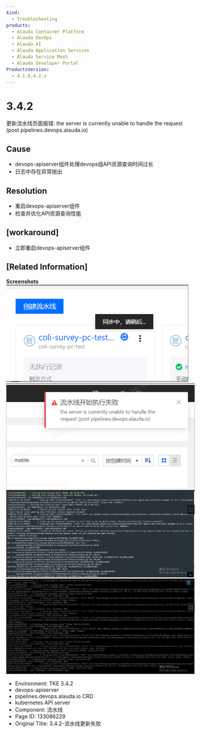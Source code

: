 ```yaml
---
kind:
  - Troubleshooting
products:
  - Alauda Container Platform
  - Alauda DevOps
  - Alauda AI
  - Alauda Application Services
  - Alauda Service Mesh
  - Alauda Developer Portal
ProductsVersion:
  - 4.1.0,4.2.x
---
```

<!-- A type of document that involves encountering a fault, diagnosing it, performing root cause analysis, and providing solutions. -->

# 3.4.2

更新流水线页面报错: the server is currently unable to handle the request (post pipelines.devops.alauda.io)

## Cause
- devops-apiserver组件处理devops组API资源查询时间过长
- 日志中存在异常抛出

## Resolution
- 重启devops-apiserver组件
- 检查并优化API资源查询性能

## [workaround]
- 立即重启devops-apiserver组件

## [Related Information]
**Screenshots**
![](assets/3-4-2-liu-shui-xian-geng-xin-shi-bai/image2022-12-26_18-31-48.png)
![](assets/3-4-2-liu-shui-xian-geng-xin-shi-bai/image2022-12-26_18-32-1.png)
![](assets/3-4-2-liu-shui-xian-geng-xin-shi-bai/image2022-12-26_18-12-27.png)
![](assets/3-4-2-liu-shui-xian-geng-xin-shi-bai/image2022-12-26_18-13-33.png)
- Environment: TKE 3.4.2
- devops-apiserver
- pipelines.devops.alauda.io CRD
- kubernetes API server
- Component: 流水线
- Page ID: 133086229
- Original Title: 3.4.2-流水线更新失败
